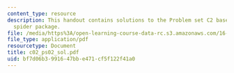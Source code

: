 ```yaml
---
content_type: resource
description: This handout contains solutions to the Problem set C2 based on the Feldman
  spider package.
file: /media/https%3A/open-learning-course-data-rc.s3.amazonaws.com/16-01-unified-engineering-i-ii-iii-iv-fall-2005-spring-2006/bf7d06b3991647bbe471cf5f122f41a0_c02_ps02_sol.pdf
file_type: application/pdf
resourcetype: Document
title: c02_ps02_sol.pdf
uid: bf7d06b3-9916-47bb-e471-cf5f122f41a0
---
```

